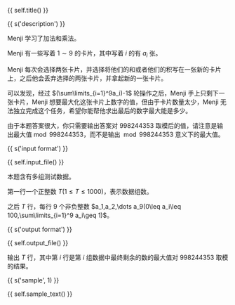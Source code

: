 {{ self.title() }}

{{ s('description') }}

Menji 学习了加法和乘法。

Menji 有一些写着 $1\sim 9$ 的卡片，其中写着 $i$ 的有 $a_i$ 张。

Menji 每次会选择两张卡片，并选择将他们的和或者他们的积写在一张新的卡片上，之后他会丢弃选择的两张卡片，并拿起新的一张卡片。

可以发现，经过 $(\sum\limits_{i=1}^9a_i)-1$ 轮操作之后，Menji 手上只剩下一张卡片，Menji 想要最大化这张卡片上数字的值，但由于卡片数量太少，Menji 无法独立完成这个任务，希望你能帮他求出最后的数字最大能是多少。

由于本题答案很大，你只需要输出答案对 $998244353$ 取模后的值，请注意是输出最大值$\bmod 998244353$，而不是输出$\mod 998244353$ 意义下的最大值。

{{ s('input format') }}

{{ self.input_file() }}

本题含有多组测试数据。

第一行一个正整数 $T(1\leq T\leq 1000)$，表示数据组数。

之后 $T$ 行，每行 $9$ 个非负整数 $a_1,a_2,\dots a_9(0\leq a_i\leq 100,\sum\limits_{i=1}^9 a_i\geq 1)$。

{{ s('output format') }}

{{ self.output_file() }}

输出 $T$ 行，其中第 $i$ 行是第 $i$ 组数据中最终剩余的数的最大值对 $998244353$ 取模的结果。

{{ s('sample', 1) }}

{{ self.sample_text() }}

